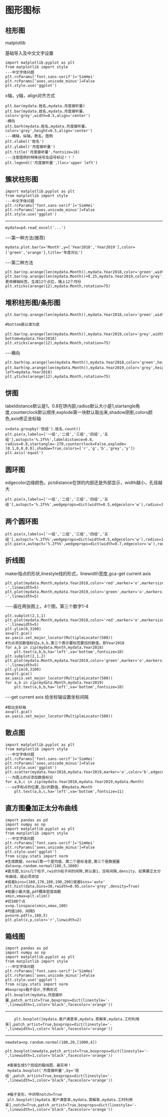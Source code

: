 # 图形图标

## 柱形图

matplotlib

基础导入及中文文字设置

    import matplotlib.pyplot as plt
    from matplotlib import style
    ---中文字体问题
    plt.rcParams['font.sans-serif']='SimHei'
    plt.rcParams[‘axes.unicode_minus']=False
    plt.style.use('ggplot')
    
x轴，y轴，align对齐方式

    plt.bar(mydata.姓名,mydata.月度接听量)
    plt.bar(mydata.姓名,mydata.月度接听量，color='grey',width=0.5,align='center')
    -横向
    plt.barh(mydata.姓名,mydata.月度接听量，color='grey',height=0.5,align='center')
    ---横轴，纵轴，表名，图例
    plt.xlabel('姓名')
    plt.ylabel('月度接听量')
    plt.title('月度接听量',fontsize=16)
    ---注意图例的特殊括号及逗号标记！！！
    plt.legend(('月度接听量',)loc='upper left')
    
    
## 簇状柱形图

    import matplotlib.pyplot as plt
    from matplotlib import style
    ---中文字体问题
    plt.rcParams['font.sans-serif']='SimHei'
    plt.rcParams[‘axes.unicode_minus']=False
    plt.style.use('ggplot')
---    
    mydata=pd.read_excel('...')
    
 ---第一种方法(推荐)
 
    mydata.plot.bar(x='Month',y=['Year2018','Year2019'],color=['green','orange'],title='年度对比')
    
---第二种方法

    plt.bar(np.arange(len(mydata.Month)),mydata.Year2018,color='green',width=0.25)
    plt.bar(np.arange(len(mydata.Month))+0.25,mydata.Year2019,color='grey',width=0.25)
    更改横轴标签，生成12个点位，铺上12个月份
    plt.xticks(arange(12),mydata.Month,rotation=75)

## 堆积柱形图/条形图

    plt.bar(np.arange(len(mydata.Month)),mydata.Year2018,color='green',width=0.5)
    
    #bottom是以谁为底

    plt.bar(np.arange(len(mydata.Month)),mydata.Year2019,color='grey',width=0.5，bottom=mydata.Year2018)
    plt.xticks(arange(12),mydata.Month,rotation=75)
    
---横向
        
    plt.barh(np.arange(len(mydata.Month)),mydata.Year2018,color='green',height=0.5)
    plt.barh(np.arange(len(mydata.Month)),mydata.Year2019,color='grey',height=0.5，left=mydata.Year2018)
    plt.yticks(arange(12),mydata.Month,rotation=75)
    
## 饼图
 
labeldistance默认是1，0.8在饼内部,radius默认大小是1,startangle角度,counterclock默认顺序,explode第一块默认取出来,shadow阴影,colors颜色,axis修正坐标轴

    x=data.groupby('班组').姓名.count()
    plt.pie(x,labels=['一组','二组','三组','四组','五组'],autopct='%.2f%%',labeldistance=0.8，radius=0.8,startangle=-270,counterclock=False,explode=[0.1,0,0,0,0],shadow=True,colors=['r','g','b','grey','y'])
    plt.axis('equal')
    
## 圆环图

edgecolor边缘颜色，pctdistance在饼的内部还是外部显示，width越小，孔径越大

    plt.pie(x,labels=['一组','二组','三组','四组','五组'],autopct='%.2f%%',wedgeprops=dict(width=0.5,edgecolor='w'),radius=1,pctdistance=0.85)
    
## 两个圆环图

    plt.pie(x,labels=['一组','二组','三组','四组','五组'],autopct='%.2f%%',wedgeprops=dict(width=0.5,edgecolor='w'),radius=1,pctdistance=0.85)
    plt.pie(x,autopct='%.2f%%',wedgeprops=dict(width=0.7,edgecolor='w'),radius=0.7,pctdistance=0.75)  
    
## 折线图

maker指点的形状,linestyle线的形式，linewidth宽度,gca-get current axis

    plt.plot(mydata.Month,mydata.Year2018,color='red',marker='o',markersize=6,linestyle='--',linewidth=5)
    plt.plot(mydata.Month,mydata.Year2019,color='green',marker='o',markersize=6,linestyle='--',linewidth=5)
    
----画在两张图上，4个图，第三个数字1-4

    plt.subplot(2,1,1)
    plt.plot(mydata.Month,mydata.Year2018,color='red',marker='o',markersize=6,linestyle='--',linewidth=5)
    plt.ylim(0,3100)
    ax=plt.gca()
    ax.yaxis.set_major_locator(MultipleLocator(500))
    #为点添加数值标记a,b,b,第三个表示要标签要加的数值，即Year2018
    for a,b in zip(mydata.Month,mydata.Year2018)
        plt.text(a,b,b,ha='left',va='bottom',fontsize=10)
    plt.subplot(2,1,2)
    plt.plot(mydata.Month,mydata.Year2019,color='green',marker='o',markersize=6,linestyle='--',linewidth=5)
    plt.ylim(0,3100)
    ax=plt.gca()
    ax.yaxis.set_major_locator(MultipleLocator(500))
    for a,b in zip(mydata.Month,mydata.Year2019)
        plt.text(a,b,b,ha='left',va='bottom',fontsize=10)
        
---get current axis 给坐标轴设置坐标间隔

    #取出坐标轴
    ax=plt.gca()
    ax.yaxis.set_major_locator(MultipleLocator(500))
    
## 散点图
    
    import matplotlib.pyplot as plt
    from matplotlib import style
    ---中文字体问题
    plt.rcParams['font.sans-serif']='SimHei'
    plt.rcParams[‘axes.unicode_minus']=False
    plt.style.use('ggplot')
    plt.scatter(mydata.Year2018,mydata.Year2019,marker='o',color='b',edgecolor='r')
    ---为图上的点添加数值标记
    for a,b,c in zip(mydata.Year2018,mydata.Year2019,mydata.Month)
    ---va字和点的位置,加c的数值，即mydata.Month
        plt.text(a,b,c,ha='left',va='bottom',fontsize=11)

## 直方图叠加正太分布曲线

    import pandas as pd
    import numpy as np
    import matplotlib.pyplot as plt
    from matplotlib import style
    ---中文字体问题
    plt.rcParams['font.sans-serif']='SimHei'
    plt.rcParams[‘axes.unicode_minus']=False
    plt.style.use('ggplot')
    from scipy.stats import norm
    #生成数据，normal第一个是均值，第二个是标准差,第三个是数据量
    data=np.random.normal(180,5,1000)
    #直方图,bins几个柱子,rwidth柱子间的间隙,默认是1，没有间隔,density，如果要正太分布曲线，就必须添加
    #或者bins=[160,170,180,190,200]或者bins='auto'
    plt.hist(data,bins=30,rwidth=0.95,color='grey',density=True)
    #取最小最大值,pdf概率密度函数
    xmin,xmax=plt.xlim()
    #切100个点
    x=np.linspace(xmin,xmax,100)
    #均值180，间隔5
    p=norm.pdf(x,180,5)
    plt.plot(x,p,color='r',linwidth=2)
    
    
## 箱线图
    
    import pandas as pd
    import numpy as np
    import matplotlib.pyplot as plt
    from matplotlib import style
    ---中文字体问题
    plt.rcParams['font.sans-serif']='SimHei'
    plt.rcParams[‘axes.unicode_minus']=False
    plt.style.use('ggplot')
    from scipy.stats import norm
    #boxprops箱子设计,字典形式
    plt.boxplot(mydata.月度接听量,patch_artist=True,boxprops=dict(linestyle='-',linewidth=1,color='black',facecolor='orange'))
--------------------------
        plt.boxplot([mydata.客户满意率,mydata.首解率,mydata.工时利用率],patch_artist=True,boxprops=dict(linestyle='-',linewidth=1,color='black',facecolor='orange'))
        
---------------
        
    newdata=np.random.normal(180,20,[1000,4])
            plt.boxplot(newdata,patch_artist=True,boxprops=dict(linestyle='-',linewidth=1,color='black',facecolor='orange')) 
     
     #直接生成5个班组的箱线图，最实用！
     mydata.boxplot('月度接听量',by='班组',patch_artist=True,boxprops=dict(linestyle='-',linewidth=1,color='black',facecolor='orange'))
     
     
     #箱子变形，中间窄notch=True
     plt.boxplot([mydata.客户满意率,mydata.首解率,mydata.工时利用率],notch=True,patch_artist=True,boxprops=dict(linestyle='-',linewidth=1,color='black',facecolor='orange'))
    
